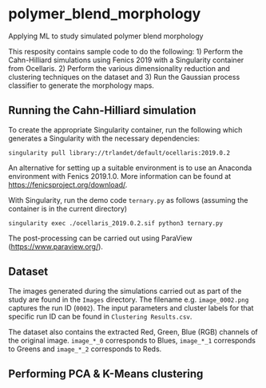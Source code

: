 # polymer_blend_morphology
Applying ML to study simulated polymer blend morphology

This resposity contains sample code to do the following: 1) Perform the Cahn-Hilliard simulations using Fenics 2019 with a Singularity container from Ocellaris. 2) Perform the various dimensionality reduction and clustering techniques on the dataset and 3) Run the Gaussian process classifier to generate the morphology maps. 

## Running the Cahn-Hilliard simulation

To create the appropriate Singularity container, run the following which generates a Singularity with the necessary dependencies:
```
singularity pull library://trlandet/default/ocellaris:2019.0.2
```

An alternative for setting up a suitable environment is to use an Anaconda environment with Fenics 2019.1.0. More information can be found at https://fenicsproject.org/download/. 

With Singularity, run the demo code `ternary.py` as follows (assuming the container is in the current directory)
```
singularity exec ./ocellaris_2019.0.2.sif python3 ternary.py
```

The post-processing can be carried out using ParaView (https://www.paraview.org/). 


## Dataset

The images generated during the simulations carried out as part of the study are found in the `Images` directory. The filename e.g. `image_0002.png` captures the run ID (`0002`). The input parameters and cluster labels for that specific run ID can be found in `Clustering Results.csv`. 

The dataset also contains the extracted Red, Green, Blue (RGB) channels of the original image. `image_*_0` corresponds to Blues, `image_*_1` corresponds to Greens and `image_*_2` corresponds to Reds. 

## Performing PCA & K-Means clustering




